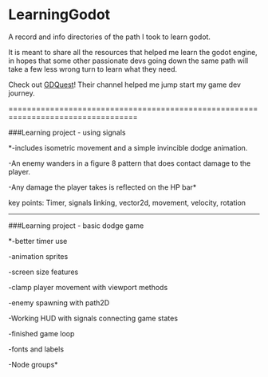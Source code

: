 # LearningGodot
A record and info directories of the path I took to learn godot.


It is meant to share all the resources that helped me learn the godot engine, in hopes that some other passionate devs going down the same path will take a few less wrong turn to learn what they need.

Check out [GDQuest](https://www.youtube.com/@Gdquest)! Their channel helped me jump start my game dev journey.

==================================================================================

###Learning project - using signals


*-includes isometric movement and a simple invincible dodge animation.  

-An enemy wanders in a figure 8 pattern that does contact damage to the player. 

-Any damage the player takes is reflected on the HP bar*

key points: Timer, signals linking, vector2d, movement, velocity, rotation

---

###Learning project - basic dodge game

*-better timer use

-animation sprites

-screen size features

-clamp player movement with viewport methods

-enemy spawning with path2D

-Working HUD with signals connecting game states

-finished game loop

-fonts and labels

-Node groups*
